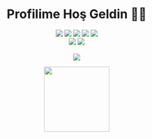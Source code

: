 <h1 align="center">Profilime Hoş Geldin 🤙🏻</h1>
<p align="center">
  <a href="https://discord.com/users/448841761222164480" target"blank_"><img src="https://img.shields.io/badge/Discord%20%-7289DA.svg?&style=for-the-badge&logo=discord&logoColor=white"></a>
  <a href="https://open.spotify.com/user/5tf2616sl9mvdmdzoz9a9v2lu" target"blank_"><img src="https://img.shields.io/badge/Spotify%20Hesab%C4%B1m%20-1ed760.svg?&style=for-the-badge&logo=spotify&logoColor=white"></a>
  <a href="https://open.spotify.com/user/5tf2616sl9mvdmdzoz9a9v2lu" target"blank_"><img src="https://img.shields.io/badge/Spotify%20Hesab%C4%B1m%20-1ed760.svg?&style=for-the-badge&logo=spotify&logoColor=white"></a>
  <a href="https://www.instagram.com/yunusemrree1/?hl=tr" target"blank_"><img src="https://img.shields.io/badge/INSTAGRAM%20-DC3175.svg?&style=for-the-badge&logo=instagram&logoColor=white"></a>
  <a href="https://github.com/emrexl" target"blank_"><img src="https://img.shields.io/badge/GitHub%20-191717.svg?&style=for-the-badge&logo=github&logoColor=white"></a>
  <br><img src = "https://img.shields.io/github/followers/emrexl?color=Green&label=Takip%C3%A7i&logo=Github%20takip%C3%A7isi&style=for-the-badge">
<img src = "https://img.shields.io/github/stars/emrexl?label=Y%C4%B1ld%C4%B1z&style=for-the-badge"></br>
<br><a href = "https://discord.gg/63E8SfTfb5" target"blank_"><img src = "https://img.shields.io/discord/736348236557713498?label=Discord%20Sunucum&style=for-the-badge"></br>
</p>

<p align="center">
  <img src="https://github-readme-stats.vercel.app/api?username=emrexl&count_private=true&show_icons=true&theme=whitek&hide_border=true" width="%100" height="150px"
</p>

